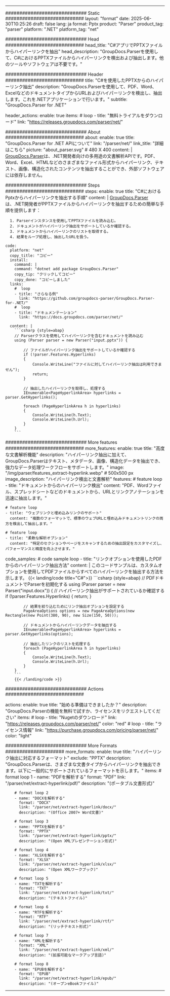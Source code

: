


---
############################# Static ############################
layout: "format"
date:  2025-06-30T10:25:26
draft: false
lang: ja
format: Pptx
product: "Parser"
product_tag: "parser"
platform: ".NET"
platform_tag: "net"

############################# Head ############################
head_title: "C#アプリでPPTXファイルからハイパーリンクを抽出"
head_description: "GroupDocs.Parserを使用して、C#におけるPPTXファイルからハイパーリンクを検出および抽出します。他のツールやソフトウェアは不要です。"

############################# Header ############################
title: "C#を使用したPPTXからのハイパーリンク抽出" 
description: "GroupDocs.Parserを使用して、PDF、Word、ExcelなどのドキュメントタイプからURLおよびハイパーリンクを検出し、抽出します。これを.NETアプリケーションで行います。"
subtitle: "GroupDocs.Parser for .NET" 

header_actions:
  enable: true
  items:
    #  loop
    - title: "無料トライアルをダウンロード"
      link: "https://releases.groupdocs.com/parser/net/"
      
############################# About ############################
about:
    enable: true
    title: "GroupDocs.Parser for .NET APIについて"
    link: "/parser/net/"
    link_title: "詳細はこちら"
    picture: "about_parser.svg" # 480 X 400
    content: |
       [GroupDocs.Parser](/parser/net/)は、.NET開発者向けの多用途の文書解析APIです。PDF、Word、Excel、HTMLなどのさまざまなファイル形式からハイパーリンク、テキスト、画像、構造化されたコンテンツを抽出することができ、外部ソフトウェアには依存しません。

############################# Steps ############################
steps:
    enable: true
    title: "C#におけるPptxからハイパーリンクを抽出する手順"
    content: |
      [GroupDocs.Parser](/parser/net/)は、.NET開発者がPPTXファイルからハイパーリンクを抽出するための簡単な手順を提供します：
      
      1. Parserインスタンスを使用してPPTXファイルを読み込む。
      2. ドキュメントがハイパーリンク抽出をサポートしているか確認する。
      3. ドキュメントからハイパーリンクのリストを取得する。
      4. 結果をループ処理し、抽出したURLを扱う。
   
    code:
      platform: "net"
      copy_title: "コピー"
      install:
        command: |
        command: "dotnet add package GroupDocs.Parser"
        copy_tip: "クリックしてコピー"
        copy_done: "コピーしました"
      links:
        #  loop
        - title: "さらなる例"
          link: "https://github.com/groupdocs-parser/GroupDocs.Parser-for-.NET/"
        #  loop
        - title: "ドキュメンテーション"
          link: "https://docs.groupdocs.com/parser/net/"
          
      content: |
        ```csharp {style=abap}
        // Parserクラスを使用してハイパーリンクを含むドキュメントを読み込む
        using (Parser parser = new Parser("input.pptx")) {

            // ファイルがハイパーリンク抽出をサポートしているか確認する
            if (!parser.Features.Hyperlinks)
            {
                Console.WriteLine("ファイルに対してハイパーリンク抽出は利用できません");
                return;
            }

            // 抽出したハイパーリンクを取得し、処理する
            IEnumerable<PageHyperlinkArea> hyperlinks = parser.GetHyperlinks();

            foreach (PageHyperlinkArea h in hyperlinks)
            {
                Console.WriteLine(h.Text);
                Console.WriteLine(h.Url);
            }
        }
        ```  

############################# More features ############################
more_features:
  enable: true
  title: "高度な文書解析機能"
  description: "ハイパーリンク抽出に加えて、GroupDocs.Parserはテキスト、メタデータ、画像、構造化データを抽出でき、強力なデータ処理ワークフローをサポートします。"
  image: "/img/parser/features_extract-hyperlink.webp" # 500x500 px
  image_description: "ハイパーリンク検出と文書解析"
  features:
    # feature loop
    - title: "ドキュメントからのハイパーリンク検出"
      content: "PDF、Wordファイル、スプレッドシートなどのドキュメントから、URLとリンクアノテーションを迅速に抽出します。"

    # feature loop
    - title: "ウェブリンクと埋め込みリンクのサポート"
      content: "複数のフォーマットで、標準のウェブURLと埋め込みドキュメントリンクの両方を検出して抽出します。"

    # feature loop
    - title: "柔軟な解析オプション"
      content: "特定のセクションやページをスキャンするための抽出設定をカスタマイズし、パフォーマンスと精度を向上させます。"
      
  code_samples:
    # code sample loop
    - title: "リンクオプションを使用したPDFからのハイパーリンク抽出方法"
      content: |
        このコードサンプルは、カスタムオプションを使用してPDFファイルからすべてのハイパーリンクを抽出する方法を示します。
        {{< landing/code title="C#">}}
        ```csharp {style=abap}
        //  PDFドキュメントでParserを初期化する
        using (Parser parser = new Parser("input.docx"))
        {
            // ハイパーリンク抽出がサポートされているか確認する
            if (!parser.Features.Hyperlinks)
            {
                return;
            }

            // 結果を絞り込むためにリンク抽出オプションを設定する
            PageAreaOptions options = new PageAreaOptions(new Rectangle(new Point(380, 90), new Size(150, 50)));

            // ドキュメントからハイパーリンクデータを抽出する
            IEnumerable<PageHyperlinkArea> hyperlinks = parser.GetHyperlinks(options);

            // 抽出したリンクのリストを処理する
            foreach (PageHyperlinkArea h in hyperlinks)
            {
                Console.WriteLine(h.Text);
                Console.WriteLine(h.Url);
            }
        }
        ```
        {{< /landing/code >}}


############################# Actions ############################

actions:
  enable: true
  title: "始める準備はできましたか？"
  description: "GroupDocs.Parserの機能を無料で試すか、ライセンスをリクエストしてください"
  items:
    #  loop
    - title: "Nugetのダウンロード"
      link: "https://releases.groupdocs.com/parser/net/"
      color: "red"
        #  loop
    - title: "ライセンス情報"
      link: "https://purchase.groupdocs.com/pricing/parser/net/"
      color: "light"


############################# More Formats #####################
more_formats:
    enable: true
    title: "ハイパーリンク抽出に対応するフォーマット"
    exclude: "PPTX"
    description: "GroupDocs.Parserは、さまざまな文書タイプからハイパーリンクを抽出できます。以下に一般的にサポートされているフォーマットを示します。"
    items: 
        # format loop 1
        - name: "PDFを解析する"
          format: "PDF"
          link: "/parser/net/extract-hyperlink/pdf/"
          description: "(ポータブル文書形式)"
          
        # format loop 2
        - name: "DOCXを解析する"
          format: "DOCX"
          link: "/parser/net/extract-hyperlink/docx/"
          description: "(Office 2007+ Word文書)"
          
        # format loop 3
        - name: "PPTXを解析する"
          format: "PPTX"
          link: "/parser/net/extract-hyperlink/pptx/"
          description: "(Open XMLプレゼンテーション形式)"
          
        # format loop 4
        - name: "XLSXを解析する"
          format: "XLSX"
          link: "/parser/net/extract-hyperlink/xlsx/"
          description: "(Open XMLワークブック)"
          
        # format loop 5
        - name: "TXTを解析する"
          format: "TXT"
          link: "/parser/net/extract-hyperlink/txt/"
          description: "(テキストファイル)"
          
        # format loop 6
        - name: "RTFを解析する"
          format: "RTF"
          link: "/parser/net/extract-hyperlink/rtf/"
          description: "(リッチテキスト形式)"
          
        # format loop 7
        - name: "XMLを解析する"
          format: "XML"
          link: "/parser/net/extract-hyperlink/xml/"
          description: "(拡張可能なマークアップ言語)"
          
        # format loop 8
        - name: "EPUBを解析する"
          format: "EPUB"
          link: "/parser/net/extract-hyperlink/epub/"
          description: "(オープンeBookファイル)"
         
          

---